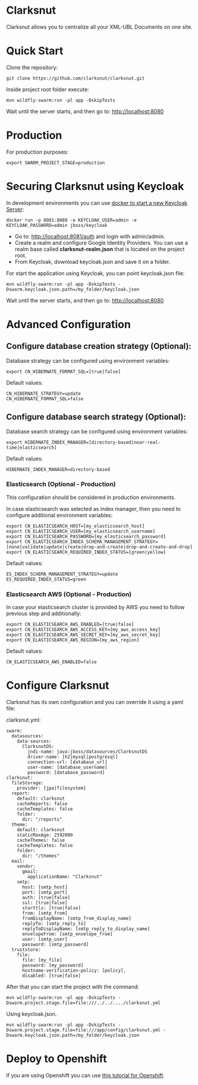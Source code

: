 # Clarksnut
Clarksnut allows you to centralize all your XML-UBL Documents on one site.

# Quick Start
Clone the repository:
```
git clone https://github.com/clarksnut/clarksnut.git
```

Inside project root folder execute:
```
mvn wildfly-swarm:run -pl app -DskipTests
```

Wait until the server starts, and then go to: <http://localhost:8080>

# Production
For production purposes:
```
export SWARM_PROJECT_STAGE=production
```

# Securing Clarksnut using Keycloak
In development environments you can use [docker to start a new Keycloak Server](https://hub.docker.com/r/jboss/keycloak/):
```
docker run -p 8081:8080 -e KEYCLOAK_USER=admin -e KEYCLOAK_PASSWORD=admin jboss/keycloak
```

* Go to: <http://localhost:8081/auth> and login with admin/admin.
* Create a realm and configure Google Identity Providers. You can use a realm base called **clarksnut-realm.json** that is located on the project root.
* From Keycloak, download keycloak.json and save it on a folder.


For start the application using Keycloak, you can point keycloak.json file:
```
mvn wildfly-swarm:run -pl app -DskipTests -Dswarm.keycloak.json.path=/my_folder/keycloak.json
```

Wait until the server starts, and then go to: <http://localhost:8080>

# Advanced Configuration

## Configure database creation strategy (Optional):

Database strategy can be configured using environment variables:
```
export CN_HIBERNATE_FORMAT_SQL=[true|false]
```

Default values:
```
CN_HIBERNATE_STRATEGY=update
CN_HIBERNATE_FORMAT_SQL=false
```

## Configure database search strategy (Optional):

Database search strategy can be configured using environment variables:
```
export HIBERNATE_INDEX_MANAGER=[directory-based|near-real-time|elasticsearch]
```
Default values:
```
HIBERNATE_INDEX_MANAGER=directory-based
```

### Elasticsearch (Optional - Production)
This configuration should be considered in production environments.

In case elasticsearch was selected as index manager, then you need to configure additional environment variables:
```
export CN_ELASTICSEARCH_HOST=[my_elasticsearch_host]
export CN_ELASTICSEARCH_USER=[my_elasticsearch_username]
export CN_ELASTICSEARCH_PASSWORD=[my_elasticsearch_password]
export CN_ELASTICSEARCH_INDEX_SCHEMA_MANAGEMENT_STRATEGY=[none|validate|update|create|drop-and-create|drop-and-create-and-drop]
export CN_ELASTICSEARCH_REQUIRED_INDEX_STATUS=[green|yellow]
```
Default values:
```
ES_INDEX_SCHEMA_MANAGEMENT_STRATEGY=update
ES_REQUIRED_INDEX_STATUS=green
```

### Elasticsearch AWS (Optional - Production)
In case your elasticsearch cluster is provided by AWS you need to follow previous step and additionally:

```
export CN_ELASTICSEARCH_AWS_ENABLED=[true|false]
export CN_ELASTICSEARCH_AWS_ACCESS_KEY=[my_aws_access_key]
export CN_ELASTICSEARCH_AWS_SECRET_KEY=[my_aws_secret_key]
export CN_ELASTICSEARCH_AWS_REGION=[my_aws_region]
```

Default values:
```
CN_ELASTICSEARCH_AWS_ENABLED=false
```      

# Configure Clarksnut
Clarksnut has its own configuration and you can override it using a yaml file:

clarksnut.yml:

```
swarm:
  datasources:
    data-sources:
      ClarksnutDS:
        jndi-name: java:jboss/datasources/ClarksnutDS
        driver-name: [h2|mysql|postgresql]
        connection-url: [database_url]
        user-name: [database_username]
        password: [database_password]
clarksnut:
  fileStorage:
    provider: [jpa|filesystem]
  report:
    default: clarksnut
    cacheReports: false
    cacheTemplates: false
    folder:
      dir: "/reports"
  theme:
    default: clarksnut
    staticMaxAge: 2592000
    cacheThemes: false
    cacheTemplates: false
    folder:
      dir: "/themes"
  mail:
    vendor:
      gmail:
        applicationName: "Clarksnut"
    smtp:
      host: [smtp_host]
      port: [smtp_port]
      auth: [true|false]
      ssl: [true|false]
      starttls: [true|false]      
      from: [smtp_from]
      fromDisplayName: [smtp_from_display_name]
      replyTo: [smtp_reply_to]
      replyToDisplayName: [smtp_reply_to_display_name]
      envelopeFrom: [smtp_envelope_from]
      user: [smtp_user]
      password: [smtp_password]
  truststore:
    file:
      file: [my_file]
      password: [my_password]
      hostname-verification-policy: [policy],
      disabled: [true|false]
``` 

After that you can start the project with the command:

```
mvn wildfly-swarm:run -pl app -DskipTests -Dswarm.project.stage.file=file:///../../..../clarksnut.yml
```

Using keycloak.json.

```
mvn wildfly-swarm:run -pl app -DskipTests -Dswarm.project.stage.file=file:///app/config/clarksnut.yml -Dswarm.keycloak.json.path=/my_folder/keycloak.json
```

# Deploy to Openshift
If you are using Openshift you can use [this tutorial for Openshift](https://github.com/clarksnut/clarksnut/blob/master/docs/openshift.md).
